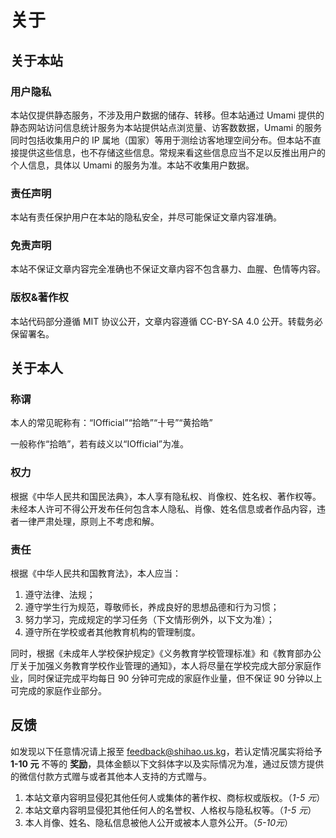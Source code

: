 # 关于

## 关于本站

### 用户隐私

本站仅提供静态服务，不涉及用户数据的储存、转移。但本站通过 Umami 提供的静态网站访问信息统计服务为本站提供站点浏览量、访客数数据，Umami 的服务同时包括收集用户的 IP 属地（国家）等用于测绘访客地理空间分布。但本站不直接提供这些信息，也不存储这些信息。常规来看这些信息应当不足以反推出用户的个人信息，具体以 Umami 的服务为准。本站不收集用户数据。

### 责任声明

本站有责任保护用户在本站的隐私安全，并尽可能保证文章内容准确。

### 免责声明

本站不保证文章内容完全准确也不保证文章内容不包含暴力、血腥、色情等内容。

### 版权&著作权

本站代码部分遵循 MIT 协议公开，文章内容遵循 CC-BY-SA 4.0 公开。转载务必保留署名。

## 关于本人

### 称谓

本人的常见昵称有：“IOfficial”“拾皓”“十号”“黄拾皓”

一般称作“拾皓”，若有歧义以“IOfficial”为准。

### 权力

根据《中华人民共和国民法典》，本人享有隐私权、肖像权、姓名权、著作权等。未经本人许可不得公开发布任何包含本人隐私、肖像、姓名信息或者作品内容，违者一律严肃处理，原则上不考虑和解。

### 责任

根据《中华人民共和国教育法》，本人应当：

1) 遵守法律、法规；
2) 遵守学生行为规范，尊敬师长，养成良好的思想品德和行为习惯；
3) 努力学习，完成规定的学习任务（下文情形例外，以下文为准）；
4) 遵守所在学校或者其他教育机构的管理制度。

同时，根据《未成年人学校保护规定》《义务教育学校管理标准》和《教育部办公厅关于加强义务教育学校作业管理的通知》，本人将尽量在学校完成大部分家庭作业，同时保证完成平均每日 90 分钟可完成的家庭作业量，但不保证 90 分钟以上可完成的家庭作业部分。

## 反馈

如发现以下任意情况请上报至 [feedback@shihao.us.kg](mailto:feedback@shihao.us.kg)，若认定情况属实将给予 **1-10 元** 不等的 **奖励**，具体金额以下文斜体字以及实际情况为准，通过反馈方提供的微信付款方式赠与或者其他本人支持的方式赠与。

1) 本站文章内容明显侵犯其他任何人或集体的著作权、商标权或版权。（*1-5 元*）
2) 本站文章内容明显侵犯其他任何人的名誉权、人格权与隐私权等。（*1-5 元*）
3) 本人肖像、姓名、隐私信息被他人公开或被本人意外公开。（*5-10元*）
